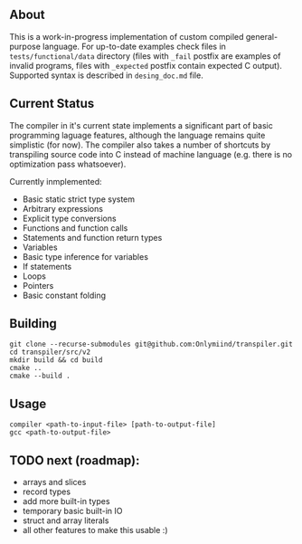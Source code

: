 ## About

This is a work-in-progress implementation of custom compiled general-purpose language. For up-to-date examples check files in ```tests/functional/data``` directory (files with ```_fail``` postfix are examples of invalid programs, files with ```_expected``` postfix contain expected C output). Supported syntax is described in ```desing_doc.md``` file.

## Current Status

The compiler in it's current state implements a significant part of basic programming laguage features, although the language remains quite simplistic (for now). The compiler also takes a number of shortcuts by transpiling source code into C instead of machine language (e.g. there is no optimization pass whatsoever).

Currently inmplemented:
- Basic static strict type system
- Arbitrary expressions
- Explicit type conversions
- Functions and function calls
- Statements and function return types
- Variables
- Basic type inference for variables
- If statements
- Loops
- Pointers
- Basic constant folding

## Building

```
git clone --recurse-submodules git@github.com:Onlymiind/transpiler.git
cd transpiler/src/v2
mkdir build && cd build
cmake ..
cmake --build .
```

## Usage

```
compiler <path-to-input-file> [path-to-output-file]
gcc <path-to-output-file>
```

## TODO next (roadmap):
- arrays and slices
- record types
- add more built-in types
- temporary basic built-in IO
- struct and array literals
- all other features to make this usable :)

